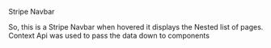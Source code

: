 Stripe Navbar


So, this is a Stripe Navbar
when hovered it  displays the Nested list of pages.
Context Api was used to pass the data down to components
